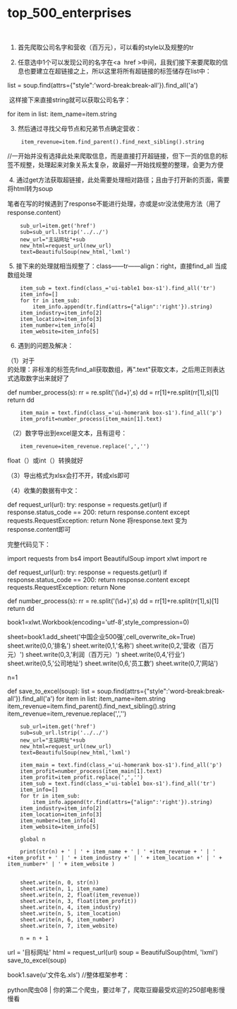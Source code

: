 # top_500_enterprises
​

1. 首先爬取公司名字和营收（百万元），可以看的style以及规整的tr

2. 任意选中1个可以发现公司的名字在<a  href >中间，且我们接下来要爬取的信息也要建立在超链接之上，所以这里将所有超链接的标签储存在list中：

list = soup.find(attrs={"style":'word-break:break-all'}).find_all('a')

 这样接下来直接string就可以获取公司名字：

for item in list:
		item_name=item.string

3. 然后通过寻找父母节点和兄弟节点确定营收：

		item_revenue=item.find_parent().find_next_sibling().string

//一开始并没有选择此处来爬取信息，而是直接打开超链接，但下一页的信息的标签不规整，处理起来对象关系太复杂，故最好一开始找规整的整理，会更为方便



 4. 通过get方法获取超链接，此处需要处理相对路径；且由于打开新的页面，需要将html转为soup

笔者在写的时候遇到了response不能进行处理，亦或是str没法使用方法（用了response.content）

        sub_url=item.get('href')
		sub=sub_url.lstrip('../../')
		new_url="主站网址"+sub
		new_html=request_url(new_url)
		text=BeautifulSoup(new_html,'lxml')

 5. 接下来的处理就相当规整了：class——tr——align：right，直接find_all 当成数组处理



        item_sub = text.find(class_='ui-table1 box-s1').find_all('tr')
		item_info=[]
		for tr in item_sub:
			item_info.append(tr.find(attrs={"align":'right'}).string)
		item_industry=item_info[2]
		item_location=item_info[3]
		item_number=item_info[4]
		item_website=item_info[5]
6. 遇到的问题及解决：

（1）对于<br>的处理：非标准的标签先find_all获取数组，再".text"获取文本，之后用正则表达式选取数字出来就好了



def number_process(s):
	rr = re.split('(\d+)',s)
	dd = rr[1]+re.split(rr[1],s)[1]    
	return dd        

        item_main = text.find(class_='ui-homerank box-s1').find_all('p')
		item_profit=number_process(item_main[1].text)
 （2）数字导出到excel是文本，且有逗号：

		item_revenue=item_revenue.replace(',','')
float（）或int（）转换就好

（3）导出格式为xlsx会打不开，转成xls即可

（4）收集的数据有中文：

def request_url(url):
    try:
        response = requests.get(url)
        if response.status_code == 200:
            return response.content
    except requests.RequestException:
        return None
将response.text 变为response.content即可

完整代码见下：

import requests
from bs4 import BeautifulSoup
import xlwt
import re

def request_url(url):
    try:
        response = requests.get(url)
        if response.status_code == 200:
            return response.content
    except requests.RequestException:
        return None

def number_process(s):
	rr = re.split('(\d+)',s)
	dd = rr[1]+re.split(rr[1],s)[1]    
	return dd
      
book1=xlwt.Workbook(encoding='utf-8',style_compression=0)

sheet=book1.add_sheet('中国企业500强',cell_overwrite_ok=True)
sheet.write(0,0,'排名')
sheet.write(0,1,'名称')
sheet.write(0,2,'营收（百万元）')
sheet.write(0,3,'利润（百万元）')
sheet.write(0,4,'行业')
sheet.write(0,5,'公司地址')
sheet.write(0,6,'员工数')
sheet.write(0,7,'网站')

n=1


def save_to_excel(soup):
	list = soup.find(attrs={"style":'word-break:break-all'}).find_all('a')
	for item in list:
		item_name=item.string
		item_revenue=item.find_parent().find_next_sibling().string
		item_revenue=item_revenue.replace(',','')
		
		sub_url=item.get('href')
		sub=sub_url.lstrip('../../')
		new_url="主站网址"+sub
		new_html=request_url(new_url)
		text=BeautifulSoup(new_html,'lxml')
		
		item_main = text.find(class_='ui-homerank box-s1').find_all('p')
		item_profit=number_process(item_main[1].text)
		item_profit=item_profit.replace(',','')
		item_sub = text.find(class_='ui-table1 box-s1').find_all('tr')
		item_info=[]
		for tr in item_sub:
			item_info.append(tr.find(attrs={"align":'right'}).string)
		item_industry=item_info[2]
		item_location=item_info[3]
		item_number=item_info[4]
		item_website=item_info[5]

		global n
		
		print(str(n) + ' | ' + item_name + ' | ' +item_revenue + ' | '  +item_profit + ' | ' + item_industry +' | ' + item_location +' | ' + item_number+' | ' + item_website )
		

		sheet.write(n, 0, str(n))
		sheet.write(n, 1, item_name)
		sheet.write(n, 2, float(item_revenue))
		sheet.write(n, 3, float(item_profit))
		sheet.write(n, 4, item_industry)
		sheet.write(n, 5, item_location)
		sheet.write(n, 6, item_number)
		sheet.write(n, 7, item_website)

		n = n + 1


url = '目标网址'
html = request_url(url)
soup = BeautifulSoup(html, 'lxml')
save_to_excel(soup)

book1.save(u'文件名.xls')
//整体框架参考：

python爬虫08 | 你的第二个爬虫，要过年了，爬取豆瓣最受欢迎的250部电影慢慢看
